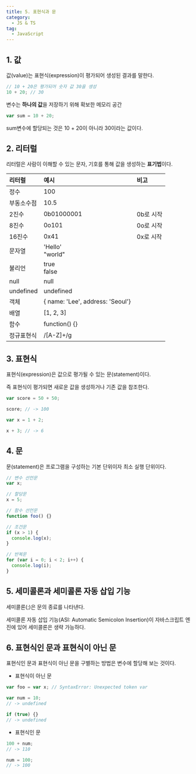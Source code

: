 ```yaml
---
title: 5. 표현식과 문
category:
  - JS & TS
tag:
  - JavaScript
---
```


## 1. 값

값(value)는 표현식(expression)이 평가되어 생성된 결과를 말한다.

```javascript
// 10 + 20은 평가되어 숫자 값 30을 생성
10 + 20; // 30
```

변수는 **하나의 값**을 저장하기 위해 확보한 메모리 공간

```javascript
var sum = 10 + 20;
```

sum변수에 할당되는 것은 10 + 20이 아니라 30이라는 값이다.

## 2. 리터럴

리터럴은 사람이 이해할 수 있는 문자, 기호를 통해 값을 생성하는 **표기법**이다.

| 리터럴     | 예시                               | 비고      |
| :--------- | :--------------------------------- | :-------- |
| 정수       | 100                                |           |
| 부동소수점 | 10.5                               |           |
| 2진수      | 0b01000001                         | 0b로 시작 |
| 8진수      | 0o101                              | 0o로 시작 |
| 16진수     | 0x41                               | 0x로 시작 |
| 문자열     | 'Hello' <br> "world"               |           |
| 불리언     | true <br> false                    |           |
| null       | null                               |           |
| undefined  | undefined                          |           |
| 객체       | \{ name: 'Lee', address: 'Seoul'\} |           |
| 배열       | [1, 2, 3]                          |           |
| 함수       | function() {}                      |           |
| 정규표현식 | /[A-Z]+/g                          |           |

## 3. 표현식

표현식(expression)은 값으로 평가될 수 있는 문(statement)이다.

즉 표현식이 평가되면 새로운 값을 생성하거나 기존 값을 참조한다.

```javascript
var score = 50 + 50;
```

```javascript
score; // -> 100
```

```javascript
var x = 1 + 2;

x + 3; // -> 6
```

## 4. 문

문(statement)은 프로그램을 구성하는 기본 단위이자 최소 실행 단위이다.

```javascript
// 변수 선언문
var x;

// 할당문
x = 5;

// 함수 선언문
function foo() {}

// 조건문
if (x > 1) {
  console.log(x);
}

// 반복문
for (var i = 0; i < 2; i++) {
  console.log(i);
}
```

## 5. 세미콜론과 세미콜론 자동 삽입 기능

세미콜론(;)은 문의 종료를 나타낸다.

세미콜론 자동 삽입 기능(ASI: Automatic Semicolon Insertion)이 자바스크립트 엔진에 있어 세미콜론은 생략 가능하다.

## 6. 표현식인 문과 표현식이 아닌 문

표현식인 문과 표현식이 아닌 문을 구별하는 방법은 변수에 할당해 보는 것이다.

- 표현식이 아닌 문

```javascript
var foo = var x; // SyntaxError: Unexpected token var

var num = 10;
// -> undefined

if (true) {}
// -> undefined
```

- 표현식인 문

```javascript
100 + num;
// -> 110

num = 100;
// -> 100
```
